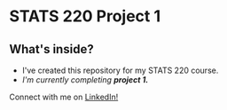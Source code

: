 <h1>STATS 220 Project 1</h1>

<h2>What's inside?</h2>
<ul>
   <li>I've created this repository for my STATS 220 course.</li>
   <li><i>I'm currently completing <b>project 1.</b></i></li>
</ul>

<p>Connect with me on <a href="https://www.linkedin.com/in/orpita-khan-4b78331b0/">LinkedIn!</a> </p>

